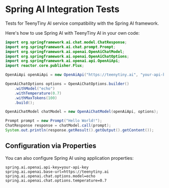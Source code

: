 # Spring AI Integration Tests

Tests for TeenyTiny AI service compatibility with the Spring AI framework.

Here's how to use Spring AI with TeenyTiny AI in your own code:

```java
import org.springframework.ai.chat.model.ChatResponse;
import org.springframework.ai.chat.prompt.Prompt;
import org.springframework.ai.openai.OpenAiChatModel;
import org.springframework.ai.openai.OpenAiChatOptions;
import org.springframework.ai.openai.api.OpenAiApi;
import reactor.core.publisher.Flux;

OpenAiApi openAiApi = new OpenAiApi("https://teenytiny.ai", "your-api-key");

OpenAiChatOptions options = OpenAiChatOptions.builder()
    .withModel("echo")
    .withTemperature(0.7)
    .withMaxTokens(100)
    .build();

OpenAiChatModel chatModel = new OpenAiChatModel(openAiApi, options);

Prompt prompt = new Prompt("Hello World!");
ChatResponse response = chatModel.call(prompt);
System.out.println(response.getResult().getOutput().getContent());
```

## Configuration via Properties

You can also configure Spring AI using application properties:

```properties
spring.ai.openai.api-key=your-api-key
spring.ai.openai.base-url=https://teenytiny.ai
spring.ai.openai.chat.options.model=echo
spring.ai.openai.chat.options.temperature=0.7
```

